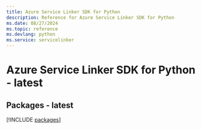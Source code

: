 ```yaml
---
title: Azure Service Linker SDK for Python
description: Reference for Azure Service Linker SDK for Python
ms.date: 08/27/2024
ms.topic: reference
ms.devlang: python
ms.service: servicelinker
---
```

# Azure Service Linker SDK for Python - latest
## Packages - latest
[!INCLUDE [packages](service-linker-index.md)]